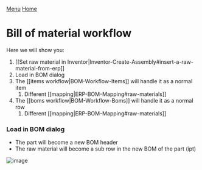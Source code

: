 [Menu](../README.md) [Home](./home.md)
# Bill of material workflow

Here we will show you:
1. [[Set raw material in Inventor|Inventor-Create-Assembly#insert-a-raw-material-from-erp]]
1. Load in BOM dialog
1. The [[items workflow|BOM-Workflow-Items]] will handle it as a normal item
   1. Different [[mapping|ERP-BOM-Mapping#raw-materials]]
1. The [[boms workflow|BOM-Workflow-Boms]] will handle it as a normal row
   1. Different [[mapping|ERP-BOM-Mapping#raw-materials]]

### Load in BOM dialog

+ The part will become a new BOM header
+ The raw material will become a sub row in the new BOM of the part (ipt)

![image](https://user-images.githubusercontent.com/36075173/84388559-196afa80-abf5-11ea-86f1-d419c70e82a3.png)

